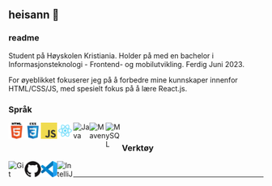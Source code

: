 ## heisann 👋
### readme
Student på Høyskolen Kristiania. 
Holder på med en bachelor i Informasjonsteknologi - Frontend- og mobilutvikling. Ferdig Juni 2023.

For øyeblikket fokuserer jeg på å forbedre mine kunnskaper innenfor HTML/CSS/JS, med spesielt fokus på å lære React.js.

### Språk
<img align="left" alt="HTML5" width="32px" src="https://raw.githubusercontent.com/github/explore/80688e429a7d4ef2fca1e82350fe8e3517d3494d/topics/html/html.png"/>
<img align="left" alt="CSS3" width="32px" src="https://raw.githubusercontent.com/github/explore/80688e429a7d4ef2fca1e82350fe8e3517d3494d/topics/css/css.png"/>
<img align="left" alt="JavaScript" width="32px" src="https://raw.githubusercontent.com/github/explore/80688e429a7d4ef2fca1e82350fe8e3517d3494d/topics/javascript/javascript.png"/>
<img align="left" alt="React" width="32px" src="https://raw.githubusercontent.com/github/explore/80688e429a7d4ef2fca1e82350fe8e3517d3494d/topics/react/react.png"/>
<img align="left" alt="Java" width="32px" src="https://icon-library.com/images/java-icon-images/java-icon-images-11.jpg"/>
<img align="left" alt="Maven" width="32px" src="https://cdn.icon-icons.com/icons2/2107/PNG/512/file_type_maven_icon_130397.png"/>
<img align="left" alt="MySQL" width="32px" src="https://cdn.icon-icons.com/icons2/2415/PNG/512/mysql_original_wordmark_logo_icon_146417.png"/>

<br>

### Verktøy
<img align="left" alt="Git" width="32px" src="https://upload.wikimedia.org/wikipedia/commons/thumb/3/3f/Git_icon.svg/1024px-Git_icon.svg.png"/>
<img align="left" alt="GitHub" width="32px" src="https://raw.githubusercontent.com/github/explore/78df643247d429f6cc873026c0622819ad797942/topics/github/github.png"/>
<img align="left" alt="VSC" width="32px" src="https://raw.githubusercontent.com/github/explore/80688e429a7d4ef2fca1e82350fe8e3517d3494d/topics/visual-studio-code/visual-studio-code.png"/>
<img align="left" alt="IntelliJ" width="32px" src="https://resources.jetbrains.com/storage/products/intellij-idea/img/meta/intellij-idea_logo_300x300.png"/>

<br>

---------------------

<!--
**Soleimsen/Soleimsen** is a ✨ _special_ ✨ repository because its `README.md` (this file) appears on your GitHub profile.

Here are some ideas to get you started:

- 🔭 I’m currently working on ...
- 🌱 I’m currently learning ...
- 👯 I’m looking to collaborate on ...
- 🤔 I’m looking for help with ...
- 💬 Ask me about ...
- 📫 How to reach me: ...
- 😄 Pronouns: ...
- ⚡ Fun fact: ...
-->
